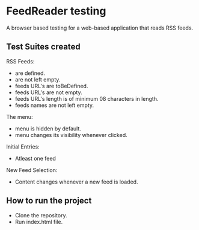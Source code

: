 # FeedReader testing

A browser based testing for a web-based application that reads RSS feeds.

## Test Suites created

RSS Feeds:

-   are defined.
-   are not left empty.
-   feeds URL's are toBeDefined.
-   feeds URL's are not empty.
-   feeds URL's length is of minimum 08 characters in length.
-   feeds names are not left empty.

The menu:

-   menu is hidden by default.
-   menu changes its visibility whenever clicked.

Initial Entries:

-   Atleast one feed

New Feed Selection:

-   Content changes whenever a new feed is loaded.

## How to run the project

-   Clone the repository.
-   Run index.html file.

